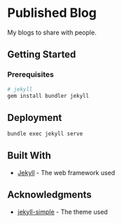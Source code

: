 # Published Blog

My blogs to share with people.

## Getting Started

### Prerequisites

``` bash
# jekyll
gem install bundler jekyll
```

## Deployment

``` bash
bundle exec jekyll serve
```

## Built With

* [Jekyll](https://jekyllrb.com/) - The web framework used

## Acknowledgments

* [jekyll-simple](https://github.com/wild-flame/jekyll-simple) - The theme used
